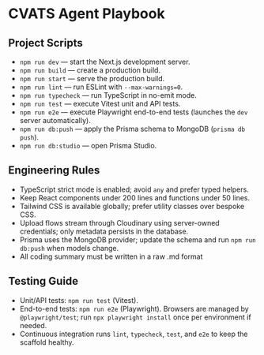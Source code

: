 # CVATS Agent Playbook

## Project Scripts
- `npm run dev` — start the Next.js development server.
- `npm run build` — create a production build.
- `npm run start` — serve the production build.
- `npm run lint` — run ESLint with `--max-warnings=0`.
- `npm run typecheck` — run TypeScript in no-emit mode.
- `npm run test` — execute Vitest unit and API tests.
- `npm run e2e` — execute Playwright end-to-end tests (launches the `dev` server automatically).
- `npm run db:push` — apply the Prisma schema to MongoDB (`prisma db push`).
- `npm run db:studio` — open Prisma Studio.

## Engineering Rules
- TypeScript strict mode is enabled; avoid `any` and prefer typed helpers.
- Keep React components under 200 lines and functions under 50 lines.
- Tailwind CSS is available globally; prefer utility classes over bespoke CSS.
- Upload flows stream through Cloudinary using server-owned credentials; only metadata persists in the database.
- Prisma uses the MongoDB provider; update the schema and run `npm run db:push` when models change.
- All coding summary must be written in a raw .md format

## Testing Guide
- Unit/API tests: `npm run test` (Vitest).
- End-to-end tests: `npm run e2e` (Playwright). Browsers are managed by `@playwright/test`; run `npx playwright install` once per environment if needed.
- Continuous integration runs `lint`, `typecheck`, `test`, and `e2e` to keep the scaffold healthy.
